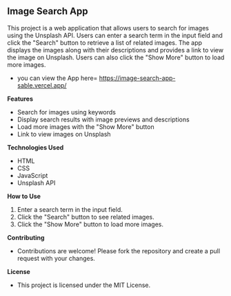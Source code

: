 ## Image Search App

This project is a web application that allows users to search for images using the Unsplash API. Users can enter a search term in the input field and click the "Search" button to retrieve a list of related images. The app displays the images along with their descriptions and provides a link to view the image on Unsplash. Users can also click the "Show More" button to load more images.

- you can view the App here= https://image-search-app-sable.vercel.app/

**Features**
- Search for images using keywords
- Display search results with image previews and descriptions
- Load more images with the "Show More" button
- Link to view images on Unsplash

**Technologies Used**
- HTML
- CSS
- JavaScript
- Unsplash API

**How to Use**
1. Enter a search term in the input field.
2. Click the "Search" button to see related images.
3. Click the "Show More" button to load more images.

**Contributing**
- Contributions are welcome! Please fork the repository and create a pull request with your changes.

**License**
- This project is licensed under the MIT License.


